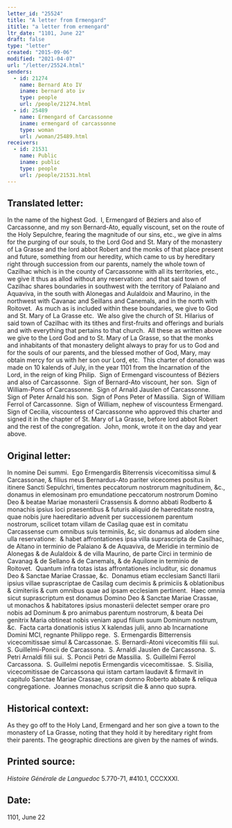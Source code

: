 ```yaml
---
letter_id: "25524"
title: "A letter from Ermengard"
ititle: "a letter from ermengard"
ltr_date: "1101, June 22"
draft: false
type: "letter"
created: "2015-09-06"
modified: "2021-04-07"
url: "/letter/25524.html"
senders:
  - id: 21274
    name: Bernard Ato IV
    iname: bernard ato iv
    type: people
    url: /people/21274.html
  - id: 25489
    name: Ermengard of Carcassonne
    iname: ermengard of carcassonne
    type: woman
    url: /woman/25489.html
receivers:
  - id: 21531
    name: Public
    iname: public
    type: people
    url: /people/21531.html
---
```

<h2> Translated letter:</h2><p>In the name of the highest God.&nbsp; I, Ermengard of Béziers and also of Carcassonne, and my son Bernard-Ato, equally viscount, set on the route of the Holy Sepulchre, fearing the magnitude of our sins, etc., we give in alms for the purging of our souls, to the Lord God and St. Mary of the monastery of La Grasse and the lord abbot Robert and the monks of that place present and future, something from our heredity, which came to us by hereditary right through succession from our parents, namely the whole town of Cazilhac which is in the county of Carcassonne with all its territories, etc., we give it thus as allod without any reservation:&nbsp; and that said town of Cazilhac shares boundaries in southwest with the territory of Palaiano and Aquaviva, in the south with Alonegas and Aulaldoix and Maurino, in the northwest with Cavanac and Seillans and Canemals, and in the north with Roitovet.&nbsp; As much as is included within these boundaries, we give to God and St. Mary of La Grasse etc.&nbsp; We also give the church of St. Hilarius of said town of Cazilhac with its tithes and first-fruits and offerings and burials and with everything that pertains to that church.&nbsp; All these as written above we give to the Lord God and to St. Mary of La Grasse, so that the monks and inhabitants of that monastery delight always to pray for us to God and for the souls of our parents, and the blessed mother of God, Mary, may obtain mercy for us with her son our Lord, etc.&nbsp; This charter of donation was made on 10 kalends of July, in the year 1101 from the Incarnation of the Lord, in the reign of king Philip.&nbsp; Sign of Ermengard viscountess of Béziers and also of Carcassonne.&nbsp; Sign of Bernard-Ato viscount, her son.&nbsp; Sign of William-Pons of Carcassonne.&nbsp; Sign of Arnald Jauslen of Carcassonne.&nbsp; Sign of Peter Arnald his son.&nbsp; Sign of Pons Peter of Massilia.&nbsp; Sign of William Ferrol of Carcassonne.&nbsp; Sign of William, nephew of viscountess Ermengard.&nbsp; Sign of Cecilia, viscountess of Carcassonne who approved this charter and signed it in the chapter of St. Mary of La Grasse, before lord abbot Robert and the rest of the congregation.&nbsp; John, monk, wrote it on the day and year above.</p><h2 class="mt-4"> Original letter:</h2><p>In nomine Dei summi.&nbsp; Ego Ermengardis Biterrensis vicecomitissa simul &amp; Carcassonae, &amp; filius meus Bernardus-Ato pariter vicecomes positus in itinere Sancti Sepulchri, timentes peccatorum nostrorum magnitudinem, &amp;c., donamus in elemosinam pro emundatione peccatorum nostrorum Domino Deo &amp; beatae Mariae monasterii Crassensis &amp; domno abbati Rodberto &amp; monachis ipsius loci praesentibus &amp; futuris aliquid de haereditate nostra, quae nobis jure haereditario advenit per successionem parentum nostrorum, scilicet totam villam de Casilag quae est in comitatu Carcassense cum omnibus suis terminiis, &amp;c, sic donamus ad alodem sine ulla reservatione:&nbsp; &amp; habet affrontationes ipsa villa suprascripta de Casilhac, de Altano in terminio de Palaiano &amp; de Aquaviva, de Meridie in terminio de Alonegas &amp; de Aulaldoix &amp; de villa Maurino, de parte Circi in terminio de Cavanag &amp; de Sellano &amp; de Canemals, &amp; de Aquilone in terminio de Roitovet.&nbsp; Quantum infra totas istas affrontationes includitur, sic donamus Deo &amp; Sanctae Mariae Crassae, &amp;c.&nbsp; Donamus etiam ecclesiam Sancti Ilarii ipsius villae suprascriptae de Casilag cum decimis &amp; primiciis &amp; oblationibus &amp; cimiteriis &amp; cum omnibus quae ad ipsam ecclesiam pertinent.&nbsp; Haec omnia sicut suprascriptum est donamus Domino Deo &amp; Sanctae Mariae Crassae, ut monachos &amp; habitatores ipsius monasterii delectet semper orare pro nobis ad Dominum &amp; pro animabus parentum nostrorum, &amp; beata Dei genitrix Maria obtineat nobis veniam apud filium suum Dominum nostrum, &amp;c.&nbsp; Facta carta donationis istius X kalendas julii, anno ab Incarnatione Domini MCI, regnante Philippo rege.&nbsp; S. Ermengardis Bitterrensis vicecomitissae simul &amp; Carcassonae. S. Bernardi-Atoni vicecomitis filii sui.&nbsp; S. Guillelmi-Poncii de Carcassona.&nbsp; S. Arnaldi Jauslen de Carcassona.&nbsp; S. Petri Arnaldi filii sui.&nbsp; S. Poncii Petri de Massilia.&nbsp; S. Guillelmi Ferrol Carcassona.&nbsp; S. Guillelmi nepotis Ermengardis vicecomitissae.&nbsp; S. Sisilia, vicecomitissae de Carcassona qui istam cartam laudavit &amp; firmavit in capitulo Sanctae Mariae Crassae, coram domno Roberto abbate &amp; reliqua congregatione.&nbsp; Joannes monachus scripsit die &amp; anno quo supra.</p><h2 class="mt-4"> Historical context:</h2><p>As they go off to the Holy Land, Ermengard and her son give a town to the monastery of La Grasse, noting that they hold it by hereditary right from their parents. The geographic directions are given by the names of winds.</p><h2 class="mt-4"> Printed source:</h2><p><i>Histoire Générale de Languedoc</i> 5.770-71, #410.1, CCCXXXI.&nbsp;&nbsp;</p><h2 class="mt-4"> Date:</h2>1101, June 22